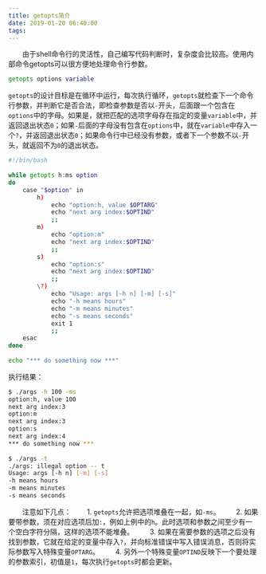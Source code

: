 ```yaml
---
title: getopts简介
date: 2019-01-20 06:40:00
tags:
---
```

&emsp;&emsp;由于shell命令行的灵活性，自己编写代码判断时，复杂度会比较高。使用内部命令getopts可以很方便地处理命令行参数。

``` bash
getopts options variable
```

`getopts`的设计目标是在循环中运行，每次执行循环，`getopts`就检查下一个命令行参数，并判断它是否合法，即检查参数是否以`-`开头，后面跟一个包含在`options`中的字母。如果是，就把匹配的选项字母存在指定的变量`variable`中，并返回退出状态`0`；如果`-`后面的字母没有包含在`options`中，就在`variable`中存入一个`?`，并返回退出状态`0`；如果命令行中已经没有参数，或者下一个参数不以`-`开头，就返回不为`0`的退出状态。

``` bash
#!/bin/bash
​
while getopts h:ms option
do
    case "$option" in
        h)
            echo "option:h, value $OPTARG"
            echo "next arg index:$OPTIND"
            ;;
        m)
            echo "option:m"
            echo "next arg index:$OPTIND"
            ;;
        s)
            echo "option:s"
            echo "next arg index:$OPTIND"
            ;;
        \?)
            echo "Usage: args [-h n] [-m] [-s]"
            echo "-h means hours"
            echo "-m means minutes"
            echo "-s means seconds"
            exit 1
            ;;
    esac
done
​
echo "*** do something now ***"
```

执行结果：

``` bash
$ ./args -h 100 -ms
option:h, value 100
next arg index:3
option:m
next arg index:3
option:s
next arg index:4
*** do something now ***
​
$ ./args -t
./args: illegal option -- t
Usage: args [-h n] [-m] [-s]
-h means hours
-m means minutes
-s means seconds
```

&emsp;&emsp;注意如下几点：
&emsp;&emsp;1. `getopts`允许把选项堆叠在一起，如`-ms`。
&emsp;&emsp;2. 如果要带参数，须在对应选项后加`:`，例如上例中的`h`。此时选项和参数之间至少有一个空白字符分隔，这样的选项不能堆叠。
&emsp;&emsp;3. 如果在需要参数的选项之后没有找到参数，它就在给定的变量中存入`?`，并向标准错误中写入错误消息，否则将实际参数写入特殊变量`OPTARG`。
&emsp;&emsp;4. 另外一个特殊变量`OPTIND`反映下一个要处理的参数索引，初值是`1`，每次执行`getopts`时都会更新。